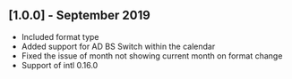 ## [1.0.0] - September 2019

- Included format type
- Added support for AD BS Switch within the calendar
- Fixed the issue of month not showing current month on format change
- Support of intl 0.16.0